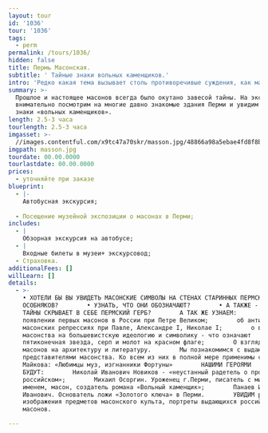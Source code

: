 ```yaml
---
layout: tour
id: '1036'
tour: '1036'
tags:
  - perm
permalink: /tours/1036/
hidden: false
title: Пермь Масонская.
subtitle: ' Тайные знаки вольных каменщиков.'
intro: 'Редко какая тема вызывает столь противоречивые суждения, как масонство.'
summary: >-
  Прошлое и настоящее масонов всегда было окутано завесой тайны. На экскурсии мы
  внимательно посмотрим на многие давно знакомые здания Перми и увидим на них
  знаки «вольных каменщиков».
length: 2.5-3 часа
tourlength: 2.5-3 часа
imgasset: >-
  //images.contentful.com/x9tc47a70skr/masson.jpg/48866a98a5ebae4fd8f8b544c976177e/masson.jpg
imgpath: masson.jpg
tourdate: 00.00.0000
tourlastdate: 00.00.0000
prices:
  - уточняйте при заказе
blueprint:
  - |-
    Автобусная экскурсия;
     
  - Посещение музейной экспозиции о масонах в Перми;
includes:
  - |
    Обзорная экскурсия на автобусе;
  - |
    Входные билеты в музеи+ экскурсовод;
  - Страховка.
additionalFees: []
willLearn: []
details:
  - >-
    • ХОТЕЛИ БЫ ВЫ УВИДЕТЬ МАСОНСКИЕ СИМВОЛЫ НА СТЕНАХ СТАРИННЫХ ПЕРМСКИХ
    ОСОБНЯКОВ?        • УЗНАТЬ, ЧТО ОНИ ОБОЗНАЧАЮТ?        • А ТАКЖЕ - КАКИЕ
    ТАЙНЫ СКРЫВАЕТ В СЕБЕ ПЕРМСКИЙ ГЕРБ?        А ТАК ЖЕ УЗНАЕМ:        о
    появлении первых масонов в России при Петре Великом;        об анти
    масонских репрессиях при Павле, Александре I, Николае I;        о влиянии
    масонства на большевистскую идеологию и символику - что означают
    пятиконечная звезда, серп и молот на красном флаге;        О взглядах
    масонов на архитектуру и литературу.        Мы познакомимся с выдающимися
    представителями масонства. Ко всем из них в полной мере применимы слова В.И.
    Майкова: «Любимцы муз, изгнанники Фортуны»        НАШИМИ ГЕРОЯМИ
    БУДУТ:        Николай Иванович Новиков - «неустанный радетель о просвещении
    российском»;        Михаил Осоргин. Уроженец г.Перми, писатель с мировым
    именем, масон, создатель романа «Вольный каменщик»;        Панаев Иван
    Иванович. Основатель ложи «Золотого ключа» в Перми.        УВИДИМ редкие
    изображения предметов масонского культа, портреты выдающихся российских
    масонов.

---
```

